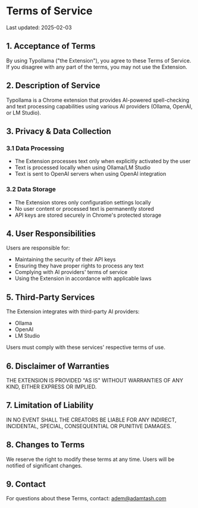 # Terms of Service

Last updated: 2025-02-03

## 1. Acceptance of Terms

By using Typollama ("the Extension"), you agree to these Terms of Service. If you disagree with any part of the terms, you may not use the Extension.

## 2. Description of Service

Typollama is a Chrome extension that provides AI-powered spell-checking and text processing capabilities using various AI providers (Ollama, OpenAI, or LM Studio).

## 3. Privacy & Data Collection

### 3.1 Data Processing
- The Extension processes text only when explicitly activated by the user
- Text is processed locally when using Ollama/LM Studio
- Text is sent to OpenAI servers when using OpenAI integration

### 3.2 Data Storage
- The Extension stores only configuration settings locally
- No user content or processed text is permanently stored
- API keys are stored securely in Chrome's protected storage

## 4. User Responsibilities

Users are responsible for:
- Maintaining the security of their API keys
- Ensuring they have proper rights to process any text
- Complying with AI providers' terms of service
- Using the Extension in accordance with applicable laws

## 5. Third-Party Services

The Extension integrates with third-party AI providers:
- Ollama
- OpenAI
- LM Studio

Users must comply with these services' respective terms of use.

## 6. Disclaimer of Warranties

THE EXTENSION IS PROVIDED "AS IS" WITHOUT WARRANTIES OF ANY KIND, EITHER EXPRESS OR IMPLIED.

## 7. Limitation of Liability

IN NO EVENT SHALL THE CREATORS BE LIABLE FOR ANY INDIRECT, INCIDENTAL, SPECIAL, CONSEQUENTIAL OR PUNITIVE DAMAGES.

## 8. Changes to Terms

We reserve the right to modify these terms at any time. Users will be notified of significant changes.

## 9. Contact

For questions about these Terms, contact: adem@adamtash.com
